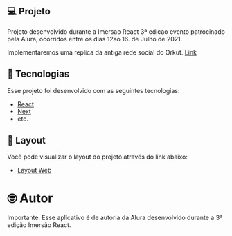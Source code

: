 ## 💻 Projeto

Projeto desenvolvido durante a Imersao React 3ª edicao evento patrocinado pela Alura, ocorridos entre os dias 12ao 16. de Julho de 2021.

Implementaremos uma replica da antiga rede social do Orkut. [Link](https://alurakut-fvneto.vercel.app/)


## 🧪 Tecnologias

Esse projeto foi desenvolvido com as seguintes tecnologias:

- [React](https://reactjs.org)
- [Next](https://nextjs.org/)
- etc.

## 🔖 Layout

Você pode visualizar o layout do projeto através do link abaixo:

- [Layout Web](https://www.figma.com/file/xHF0n0qxiE2rqjqAILiBUB/Alurakut) 

# 🤓 Autor

Importante: Esse aplicativo é de autoria da Alura desenvolvido durante a 3ª edição Imersão React.

